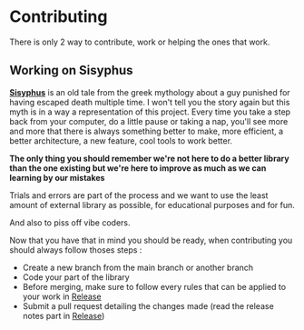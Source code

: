 # Contributing

There is only 2 way to contribute, work or helping the ones that work.

## Working on Sisyphus
**[Sisyphus](https://en.wikipedia.org/wiki/Sisyphus)** is an old tale from the greek mythology about a guy punished for having escaped death multiple time. I won't tell you the story again but this myth is in a way a representation of this project. Every time you take a step back from your computer, do a little pause or taking a nap, you'll see more and more that there is always something better to make, more efficient, a better architecture, a new feature, cool tools to work better.

**The only thing you should remember we're not here to do a better library than the one existing but we're here to improve as much as we can learning by our mistakes**

Trials and errors are part of the process and we want to use the least amount of external library as possible, for educational purposes and for fun.

And also to piss off vibe coders.

Now that you have that in mind you should be ready, when contributing you should always follow thoses steps :
- Create a new branch from the main branch or another branch
- Code your part of the library
- Before merging, make sure to follow every rules that can be applied to your work in [Release](Release.md)
- Submit a pull request detailing the changes made (read the release notes part in [Release](Release.md))
